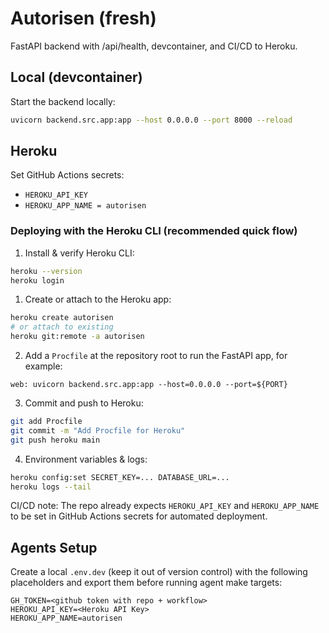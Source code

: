 # Autorisen (fresh)

FastAPI backend with /api/health, devcontainer, and CI/CD to Heroku.

## Local (devcontainer)

Start the backend locally:

```bash
uvicorn backend.src.app:app --host 0.0.0.0 --port 8000 --reload
```

## Heroku

Set GitHub Actions secrets:

- `HEROKU_API_KEY`
- `HEROKU_APP_NAME = autorisen`

### Deploying with the Heroku CLI (recommended quick flow)

1. Install & verify Heroku CLI:

```bash
heroku --version
heroku login
```

1. Create or attach to the Heroku app:

```bash
heroku create autorisen
# or attach to existing
heroku git:remote -a autorisen
```

2. Add a `Procfile` at the repository root to run the FastAPI app, for example:

```text
web: uvicorn backend.src.app:app --host=0.0.0.0 --port=${PORT}
```

3. Commit and push to Heroku:

```bash
git add Procfile
git commit -m "Add Procfile for Heroku"
git push heroku main
```

4. Environment variables & logs:

```bash
heroku config:set SECRET_KEY=... DATABASE_URL=...
heroku logs --tail
```

CI/CD note: The repo already expects `HEROKU_API_KEY` and `HEROKU_APP_NAME` to be set in GitHub Actions secrets for automated deployment.

## Agents Setup

Create a local `.env.dev` (keep it out of version control) with the following placeholders and export them before running agent make targets:

```
GH_TOKEN=<github token with repo + workflow>
HEROKU_API_KEY=<Heroku API Key>
HEROKU_APP_NAME=autorisen
```
